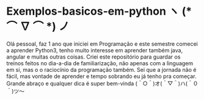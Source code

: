 # Exemplos-basicos-em-python ヽ (* ⌒ ∇ ⌒ *) ノ
Olá pessoal, faz 1 ano que iniciei em Programação e este semestre comecei a aprender 
Python3, tenho muito interesse em aprender também java, angular e muitas outras coisas. 
Criei este repositório para guardar os treinos feitos no dia-a-dia de familiarização, 
não apenas com a linguagem em si, mas o o raciocínio da programação também.
Sei que a jornada não é fácil, mas vontade de aprender e tempo sobrando eu já tenho pra
começar.
Grande abraço e qualquer dica é super bem-vinda
(＾○＾)オ(＾▽＾)ハ(＾０＾)ツ～
